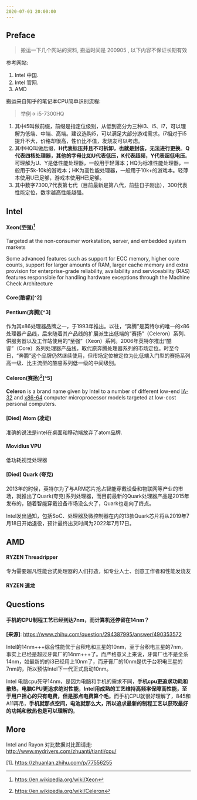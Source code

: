 ```yaml
---
2020-07-01 20:00:00
---
```


## Preface

>搬运一下几个网站的资料, 搬运时间是 200905 , 以下内容不保证长期有效

参考网站:

1. Intel 中国.
2. Intel 官网.
3. AMD

搬运来自知乎的笔记本CPU简单识别流程:

> 举例-> i5-7300HQ 

1. 其中i5叫做前缀，前缀是指定位级别，从低到高分为三种i3、i5、i7，可以理解为低端、中端、高端。建议选购i5，可以满足大部分游戏需求。i7相对于i5提升不大，价格却很高，性价比不值，发烧友可以考虑。
2. 其中HQ叫做后缀，**H代表标压并且不可拆卸，也就是封装，无法进行更换**。**Q代表四核处理器，其他的字母比如U代表低压，K代表超频，Y代表超低电压**。可理解为U、Y是低性能处理器，一般用于轻薄本；HQ为标准性能处理器，一般用于5k-10k的游戏本；HK为高性能处理器，一般用于10k+的游戏本。轻薄本使用U已足够，游戏本使用H已足够。
3. 其中数字7300,7代表第七代（目前最新是第八代，前些日子刚出），300代表性能定位，数字越高性能越强。


## Intel

#### Xeon(至强)[^1]

Targeted at the non-consumer workstation, server, and embedded system markets

Some advanced features such as support for ECC memory, higher core counts, support for larger amounts of RAM, larger cache memory and extra provision for enterprise-grade reliability, availability and serviceability (RAS) features responsible for handling hardware exceptions through the Machine Check Architecture

#### Core(酷睿)[^2]


#### Pentium(奔腾)[^3]
作为其x86处理器品牌之一，于1993年推出。以往，“奔腾”是英特尔的唯一的x86处理器产品线，后来随着其产品线的扩展派生出低端的“赛扬”（Celeron）系列、供服务器以及工作站使用的“至强”（Xeon）系列。2006年英特尔推出“酷睿”（Core）系列处理器产品线，取代原奔腾处理器系列的市场定位。时至今日，“奔腾”这个品牌仍然继续使用，但市场定位被定位为比低端入门型的赛扬系列高一级、比主流型的酷睿系列低一级的中间级别。

#### Celeron(赛扬)[^4][^5]

**Celeron** is a brand name given by Intel to a number of different low-end [IA-32](https://en.wikipedia.org/wiki/IA-32) and [x86-64](https://en.wikipedia.org/wiki/X86-64) computer microprocessor models targeted at low-cost personal computers.

#### [Died] Atom (凌动)

准确的说法是intel在桌面和移动端放弃了atom品牌.

#### Movidius VPU

低功耗视觉处理器

#### [Died] Quark (夸克)
2013年的时候，英特尔为了与ARM芯片抢占智能穿戴设备和物联网等产业的市场，就推出了Quark(夸克)系列处理器，而目前最新的Quark处理器产品是2015年发布的，随着智能穿戴设备市场没么火了，Quark也走向了终点。

Intel发出通知，包括SoC、处理器及微控制器在内的13款Quark芯片将从2019年7月18日开始退役，预计最终出货时间为2022年7月17日。


## AMD

#### RYZEN Threadripper

专为需要超凡性能台式处理器的人们打造，如专业人士、创意工作者和性能发烧友

#### RYZEN 速龙


## Questions

#### 手机的CPU制程工艺已经到达7nm，而计算机还停留在14nm？
**[来源]**: https://www.zhihu.com/question/294387995/answer/490353572

Intel的14nm+++综合性能优于台积电和三星的10nm，至于台积电三星的7nm，事实上已经是超过牙膏厂的14nm+++了。而严格意义上来说，牙膏厂也不是全系14nm，如最新的的i3已经用上10nm了，而牙膏厂的10nm是优于台积电三星的7nm的，所以预估Intel下一代正式启动10nm。

Intel 电脑cpu死守14nm，是因为电脑和手机的需求不同，**手机cpu更追求功耗和散热，电脑CPU更追求绝对性能**，**Intel用成熟的工艺维持高频率保障高性能，至于用户担心的只有电费，但是那点电费算个毛**。而手机CPU就很好理解了，845和A11再吊，**手机就那点空间，电池就那么大，所以追求最新的制程工艺以获取最好的功耗和散热也是可以理解的**。





## More


Intel and Rayon 对比数据对比图请走: http://www.mydrivers.com/zhuanti/tianti/cpu/




[^1]:https://en.wikipedia.org/wiki/Xeon

[^4]: https://en.wikipedia.org/wiki/Celeron

[1]. https://zhuanlan.zhihu.com/p/77556255